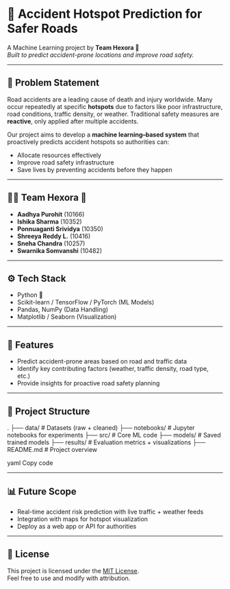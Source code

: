 # 🚦 Accident Hotspot Prediction for Safer Roads

A Machine Learning project by **Team Hexora 🌸**  
*Built to predict accident-prone locations and improve road safety.*

---

## 📌 Problem Statement
Road accidents are a leading cause of death and injury worldwide. Many occur repeatedly at specific **hotspots** due to factors like poor infrastructure, road conditions, traffic density, or weather. Traditional safety measures are **reactive**, only applied after multiple accidents.

Our project aims to develop a **machine learning–based system** that proactively predicts accident hotspots so authorities can:
- Allocate resources effectively
- Improve road safety infrastructure
- Save lives by preventing accidents before they happen

---

## 👩‍💻 Team Hexora 🌸
- **Aadhya Purohit** (10166)  
- **Ishika Sharma** (10352)  
- **Ponnuaganti Srividya** (10350)  
- **Shreeya Reddy L.** (10416)  
- **Sneha Chandra** (10257)  
- **Swarnika Somvanshi** (10482)  

---

## ⚙️ Tech Stack
- Python 🐍  
- Scikit-learn / TensorFlow / PyTorch (ML Models)  
- Pandas, NumPy (Data Handling)  
- Matplotlib / Seaborn (Visualization)  

---

## 🚀 Features
- Predict accident-prone areas based on road and traffic data  
- Identify key contributing factors (weather, traffic density, road type, etc.)  
- Provide insights for proactive road safety planning  

---

## 📂 Project Structure
.
├── data/ # Datasets (raw + cleaned)
├── notebooks/ # Jupyter notebooks for experiments
├── src/ # Core ML code
├── models/ # Saved trained models
├── results/ # Evaluation metrics + visualizations
├── README.md # Project overview

yaml
Copy code

---

## 📊 Future Scope
- Real-time accident risk prediction with live traffic + weather feeds  
- Integration with maps for hotspot visualization  
- Deploy as a web app or API for authorities  

---

## 📜 License
This project is licensed under the [MIT License](LICENSE).  
Feel free to use and modify with attribution.

